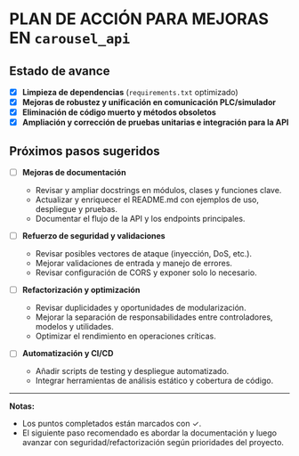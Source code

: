 # PLAN DE ACCIÓN PARA MEJORAS EN `carousel_api`

## Estado de avance

- [x] **Limpieza de dependencias** (`requirements.txt` optimizado)
- [x] **Mejoras de robustez y unificación en comunicación PLC/simulador**
- [x] **Eliminación de código muerto y métodos obsoletos**
- [x] **Ampliación y corrección de pruebas unitarias e integración para la API**

## Próximos pasos sugeridos

- [ ] **Mejoras de documentación**
  - Revisar y ampliar docstrings en módulos, clases y funciones clave.
  - Actualizar y enriquecer el README.md con ejemplos de uso, despliegue y pruebas.
  - Documentar el flujo de la API y los endpoints principales.

- [ ] **Refuerzo de seguridad y validaciones**
  - Revisar posibles vectores de ataque (inyección, DoS, etc.).
  - Mejorar validaciones de entrada y manejo de errores.
  - Revisar configuración de CORS y exponer solo lo necesario.

- [ ] **Refactorización y optimización**
  - Revisar duplicidades y oportunidades de modularización.
  - Mejorar la separación de responsabilidades entre controladores, modelos y utilidades.
  - Optimizar el rendimiento en operaciones críticas.

- [ ] **Automatización y CI/CD**
  - Añadir scripts de testing y despliegue automatizado.
  - Integrar herramientas de análisis estático y cobertura de código.

---

**Notas:**

- Los puntos completados están marcados con ✓.
- El siguiente paso recomendado es abordar la documentación y luego avanzar con seguridad/refactorización según prioridades del proyecto.
